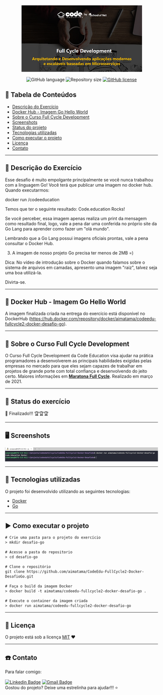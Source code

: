 <p align="center">
  <img src="./images/logo.png">
</p>

<div align="center">

![GitHub language](https://img.shields.io/github/languages/count/aimatama/CodeEdu-FullCycle2-Docker-DesafioGo?color=%2304D361)
![Repository size](https://img.shields.io/github/repo-size/aimatama/CodeEdu-FullCycle2-Docker-DesafioGo)
[![GitHub license](https://img.shields.io/github/license/aimatama/CodeEdu-FullCycle2-Docker-DesafioGo)](https://github.com/aimatama/CodeEdu-FullCycle2-Docker-DesafioGo/blob/master/LICENSE)<space> <space>

</div>

## 📑 Tabela de Conteúdos

- [Descrição do Exercício](#-Descrição-do-Exercício)
- [Docker Hub - Imagem Go Hello World](#-Docker-Hub-Imagem-Go-Hello-World)
- [Sobre o Curso Full Cycle Development](#-Sobre-o-Curso-Full-Cycle-Development)
- [Screenshots](#-Screenshots)
- [Status do projeto](#-Status-do-projeto)
- [Tecnologias utilizadas](#-Tecnologias-utilizadas)
- [Como executar o projeto](#-Como-executar-o-projeto)
- [Licença](#-Licença)
- [Contato](#-Contato)

---

## 💬 Descrição do Exercício

Esse desafio é muito empolgante principalmente se você nunca trabalhou com a linguagem Go!
Você terá que publicar uma imagem no docker hub. Quando executarmos:

docker run <seu-user>/codeeducation

Temos que ter o seguinte resultado: Code.education Rocks!

Se você perceber, essa imagem apenas realiza um print da mensagem como resultado final, logo, vale a pena dar uma conferida no próprio site da Go Lang para aprender como fazer um "olá mundo".

Lembrando que a Go Lang possui imagens oficiais prontas, vale a pena consultar o Docker Hub.

3) A imagem de nosso projeto Go precisa ter menos de 2MB =)

Dica: No vídeo de introdução sobre o Docker quando falamos sobre o sistema de arquivos em camadas, apresento uma imagem "raiz", talvez seja uma boa utilizá-la.

Divirta-se.

---

## 💬 Docker Hub - Imagem Go Hello World

A imagem finalizada criada na entrega do exercício está disponível no DockerHub (https://hub.docker.com/repository/docker/aimatama/codeedu-fullcycle2-docker-desafio-go).

---

## 💬 Sobre o Curso Full Cycle Development

O Curso Full Cycle Development da Code Education visa ajudar na prática programadores a desenvolverem as principais habilidades exigidas pelas empresas no mercado para que eles sejam capazes de trabalhar em projetos de grande porte com total confiança e desenvolvendo do jeito certo. Maiores informações em **[Maratona Full Cycle](https://pages.fullcycle.com.br/maratona-fullcycle-b2)**. Realizado em março de 2021.

---

## 🏁 Status do exercício

🏁 Finalizado!!! 🏆🏆🏆

---

## 🖥 Screenshots

<p align="center">
    <img src="./images/screenshot1.png">
</p>

---

## 🚀 Tecnologias utilizadas

O projeto foi desenvolvido utilizando as seguintes tecnologias:

- [Docker](https://www.docker.com/)
- [Go](https://golang.org/)

---

## ▶️ Como executar o projeto

```
# Crie uma pasta para o projeto do exercício
> mkdir desafio-go

# Acesse a pasta do repositorio
> cd desafio-go

# Clone o repositório
git clone https://github.com/aimatama/CodeEdu-FullCycle2-Docker-DesafioGo.git

# Faça o build da imagem Docker
> docker build -t aimatama/codeedu-fullcycle2-docker-desafio-go .

# Execute o container da imagem criada
> docker run aimatama/codeedu-fullcycle2-docker-desafio-go

```
---

## 📜 Licença

O projeto está sob a licença [MIT](./LICENSE) ❤️

---

## ☎️ Contato

Para falar comigo:
<br/><br/>
[![Linkedin Badge](https://img.shields.io/badge/-AIMatama-blue?style=flat-square&logo=Linkedin&logoColor=white&link=https://www.linkedin.com/in/aimatama/)](https://www.linkedin.com/in/aimatama/)
[![Gmail Badge](https://img.shields.io/badge/-aimatama@gmail.com-c14438?style=flat-square&logo=Gmail&logoColor=white&link=mailto:aimatama@gmail.com)](mailto:aimatama@gmail.com)
<br/>
Gostou do projeto? Deixe uma estrelinha para ajudar!!! ⭐
